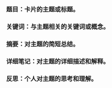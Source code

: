 ### **题目**：卡片的主题或标题。
### **关键词**：与主题相关的关键词或概念。
### **摘要**：对主题的简短总结。
### **详细笔记**：对主题的详细描述和解释。
### **反思**：个人对主题的思考和理解。
